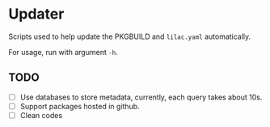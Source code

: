 # Updater

Scripts used to help update the PKGBUILD and `lilac.yaml` automatically.

For usage, run with argument `-h`.


## TODO

- [ ] Use databases to store metadata, currently, each query takes about 10s.
- [ ] Support packages hosted in github.
- [ ] Clean codes
